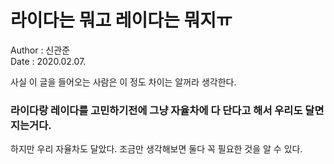 # 라이다는 뭐고 레이다는 뭐지ㅠ
Author : 신관준 <br/>
Date : 2020.02.07. <br/>


사실 이 글을 들어오는 사람은 이 정도 차이는 알꺼라 생각한다.

###  라이다랑 레이다를 고민하기전에 그냥 자율차에 다 단다고 해서 우리도 달면 지는거다.
하지만 우리 자율차도 달았다. 조금만 생각해보면 둘다 꼭 필요한 것을 알 수 있다.
